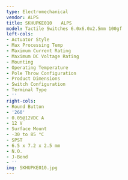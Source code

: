 ```yaml
---
type: Electromechanical
vendor: ALPS
title: SKHUPKE010　　ALPS
model: Tactile Switches 6.0x6.0x2.5mm 100gf
left-cols:
- Actuator Style
- Max Processing Temp
- Maximum Current Rating
- Maximum DC Voltage Rating
- Mounting
- Operating Temperature
- Pole Throw Configuration
- Product Dimensions
- Switch Configuration
- Terminal Type
- ''
right-cols:
- Round Button
- '260'
- 0.05@12VDC A
- 12 V
- Surface Mount
- -30 to 85 °C
- SPST
- 6.5 x 7.2 x 2.5 mm
- N.O.
- J-Bend
- ''
img: SKHUPKE010.jpg
---
```

